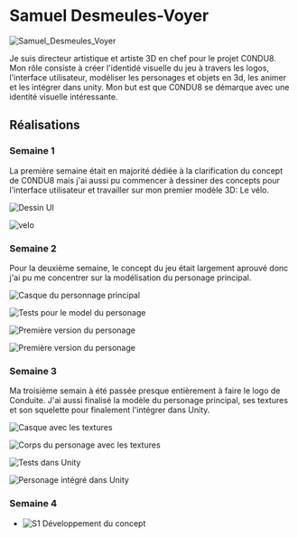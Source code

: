 # Samuel Desmeules-Voyer 

![Samuel_Desmeules_Voyer](../img/samuel_desmeules-voyer.webp)

Je suis directeur artistique et artiste 3D en chef pour le projet C0NDU8. Mon rôle consiste à créer l'identidé visuelle du jeu à travers les logos, l'interface utilisateur, modéliser les personages et objets en 3d, les animer et les intégrer dans unity. Mon but est que C0NDU8 se démarque avec une identité visuelle intéressante.

 ## Réalisations

 <!-- Une image par semaine de la réalisation dont tu es le plus fier avec une légende -->

 ### Semaine 1
 La première semaine était en majorité dédiée à la clarification du concept de C0NDU8 mais j'ai aussi pu commencer à dessiner des concepts pour l'interface utilisateur et travailler sur mon premier modèle 3D: Le vélo.

![Dessin UI](dessin_ui.webp)


![velo](velo_statique.webp)

 ### Semaine 2
 Pour la deuxième semaine, le concept du jeu était largement aprouvé donc j'ai pu me concentrer sur la modélisation du personage principal.

![Casque du personnage principal](casque.webp)


![Tests pour le model du personage](test_personage.webp)


![Première version du personage](personage_v1.webp)


![Première version du personage](personage_v2.webp)

 ### Semaine 3
Ma troisième semain à été passée presque entièrement à faire le logo de Conduite. J'ai aussi finalisé la modèle du personage principal, ses textures et son squelette pour finalement l'intégrer dans Unity.

![Casque avec les textures](casque_texture.webp)


![Corps du personage avec les textures](corps_texture.webp)


![Tests dans Unity](tests_perso_unity.webp)


![Personage intégré dans Unity](integration_perso.webp)

 ### Semaine 4

* ![S1 Développement du concept](https://fakeimg.pl/400x400?text=Concept)
